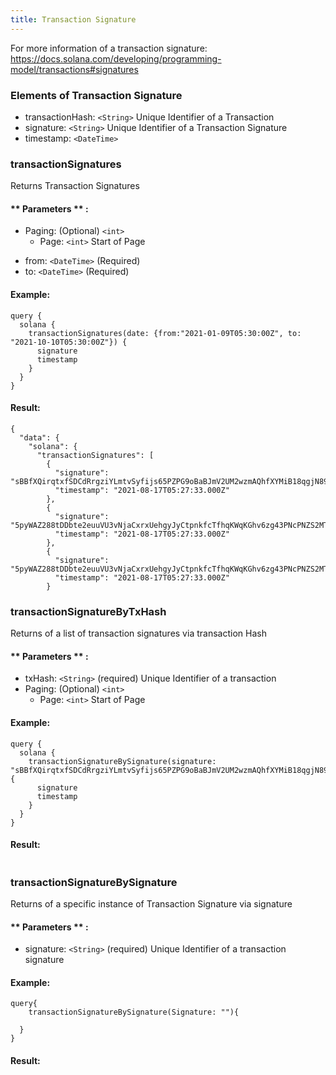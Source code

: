 ```yaml
---
title: Transaction Signature
---
```


For more information of a transaction signature: https://docs.solana.com/developing/programming-model/transactions#signatures

### Elements of Transaction Signature

- transactionHash: `<String>` Unique Identifier of a Transaction
- signature: `<String>` Unique Identifier of a Transaction Signature
- timestamp: `<DateTime>`

### transactionSignatures

Returns Transaction Signatures

#### ** Parameters ** :

- Paging: (Optional) `<int>`
  - Page: `<int>` Start of Page

* from: `<DateTime>` (Required)
* to: `<DateTime>` (Required)

#### Example:

```
query {
  solana {
    transactionSignatures(date: {from:"2021-01-09T05:30:00Z", to: "2021-10-10T05:30:00Z"}) {
      signature
      timestamp
    }
  }
}

```

#### Result:

```
{
  "data": {
    "solana": {
      "transactionSignatures": [
        {
          "signature": "sBBfXQirqtxfSDCdRrgziYLmtvSyfijs65PZPG9oBaBJmV2UM2wzmAQhfXYMiB18qgjN89PRbSDPx2SD9pdDozj",
          "timestamp": "2021-08-17T05:27:33.000Z"
        },
        {
          "signature": "5pyWAZ288tDDbte2euuVU3vNjaCxrxUehgyJyCtpnkfcTfhqKWqKGhv6zg43PNcPNZS2MTEsZHZL8HZTDdyELdUH",
          "timestamp": "2021-08-17T05:27:33.000Z"
        },
        {
          "signature": "5pyWAZ288tDDbte2euuVU3vNjaCxrxUehgyJyCtpnkfcTfhqKWqKGhv6zg43PNcPNZS2MTEsZHZL8HZTDdyELdUH",
          "timestamp": "2021-08-17T05:27:33.000Z"
        }
```

### transactionSignatureByTxHash

Returns of a list of transaction signatures via transaction Hash

#### ** Parameters ** :

- txHash: `<String>` (required) Unique Identifier of a transaction
- Paging: (Optional) `<int>`
  - Page: `<int>` Start of Page

#### Example:

```
query {
  solana {
    transactionSignatureBySignature(signature: "sBBfXQirqtxfSDCdRrgziYLmtvSyfijs65PZPG9oBaBJmV2UM2wzmAQhfXYMiB18qgjN89PRbSDPx2SD9pdDozj") {
      signature
      timestamp
    }
  }
}
```

#### Result:

```

```

### transactionSignatureBySignature

Returns of a specific instance of Transaction Signature via signature

#### ** Parameters ** :

- signature: `<String>` (required) Unique Identifier of a transaction signature

#### Example:

```
query{
	transactionSignatureBySignature(Signature: ""){

  }
}
```

#### Result:

```

```
